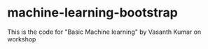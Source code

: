 # machine-learning-bootstrap
This is the code for "Basic Machine learning" by Vasanth Kumar on workshop
